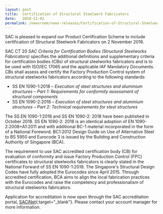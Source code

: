```yaml
---
layout: post
title:  Certification of Structural Steelwork Fabricators
date:   2018-11-02
permalink: /newsroom/news-releases/Certification-of-Structural-Steelwork-Fabricators
---
```


SAC is pleased to expand our Product Certification Scheme to include certification of Structural Steelwork Fabricators on 2 November 2018.

SAC CT 20 _SAC Criteria for Certification Bodies (Structural Steelworks Fabricators)_ specifies the additional definitions and supplementary criteria for certification bodies (CBs) of structural steelworks fabricators and is to be used with ISO/IEC 17065 and the applicable IAF Mandatory Documents.  CBs shall assess and certify the Factory Production Control system of structural steelworks fabricators according to the following standards:

* SS EN 1090-1:2018 – _Execution of steel structures and aluminium structures – Part 1: Requirements for conformity assessment of structural components_
* SS EN 1090-2:2018 – _Execution of steel structures and aluminium structures – Part 2: Technical requirements for steel structures_

The SS EN 1090-1:2018 and SS EN 1090-2: 2018 have been published in October 2018. SS EN 1090-2: 2018 is an identical adoption of EN 1090-2:2008+A1:2011 and with additional BC-1 material incorporated in the form of a National Foreword. BC1:2012 Design Guide on Use of Alternative Steel to BS 5950 and Eurocode 3 is issued by the Building and Construction Authority of Singapore (BCA).

The requirement to use SAC accredited certification body (CB) for evaluation of conformity and issue Factory Production Control (FPC) certificates to structural steelworks fabricators is clearly stated in the National Forward of SS EN 1090-1:2018. The Singapore's Structural Design Codes have fully adopted the Eurocodes since April 2015.  Through accredited certification, BCA aims to align the local fabrication practices with the Eurocodes and raise the competency and professionalism of structural steelworks fabricators. 

Application for accreditation is now open through the SAC accreditation portal, [SACiNet](https://sacinet.enterprisesg.gov.sg/sac/forms/sacinet/sacinet-logon-external.form){:target="_blank"}.  Please contact your account manager for more information.
